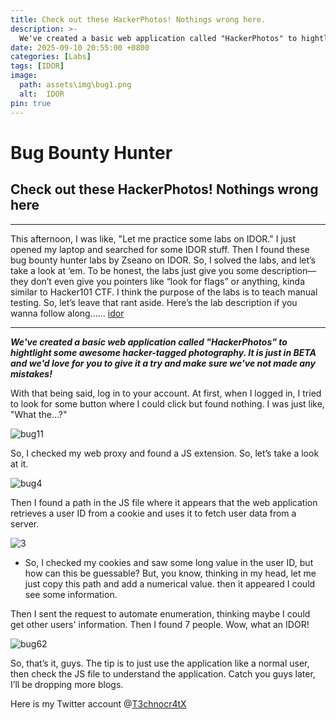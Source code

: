 ```yaml
---
title: Check out these HackerPhotos! Nothings wrong here.
description: >-
  We've created a basic web application called "HackerPhotos" to hightlight some awesome hacker-tagged photography. It is just in BETA and we'd love for you to give it a try and make sure we've not made any mistakes!
date: 2025-09-10 20:55:00 +0800
categories: [Labs]
tags: [IDOR]
image:
  path: assets\img\bug1.png
  alt:  IDOR
pin: true
---
```



# Bug Bounty Hunter
## Check out these HackerPhotos! Nothings wrong here

***
This afternoon, I was like, "Let me practice some labs on IDOR." I just opened my laptop and searched for some IDOR stuff. Then I found these bug bounty hunter labs by Zseano on IDOR. So, I solved the labs, and let’s take a look at ‘em. To be honest, the labs just give you some description—they don’t even give you pointers like “look for flags” or anything, kinda similar to Hacker101 CTF. I think the purpose of the labs is to teach manual testing. So, let’s leave that rant aside. Here’s the lab description if you wanna follow along...... [idor](https://www.bugbountyhunter.com/challenge?id=10)
***


**_We've created a basic web application called "HackerPhotos" to hightlight some awesome hacker-tagged photography. It is just in BETA and we'd love for you to give it a try and make sure we've not made any mistakes!_**


With that being said, log in to your account. At first, when I logged in, I tried to look for some button where I could click but found nothing. I was just like, "What the...?"

![bug11](https://github.com/user-attachments/assets/57e139a3-8e11-458c-b859-39ce1bbe3334)

So, I checked my web proxy and found a JS extension. So, let’s take a look at it.

![bug4](https://github.com/user-attachments/assets/83676803-0fe4-4b6b-9fc3-cf4eb525cb08)

Then I found a path in the JS file where it appears that the web application retrieves a user ID from a cookie and uses it to fetch user data from a server.

![3](https://github.com/user-attachments/assets/98c3b6cc-24be-41ad-b006-7a0187c75c88)

- So, I checked my cookies and saw some long value in the user ID, but how can this be guessable?
But, you know, thinking in my head, let me just copy this path and add a numerical value. then it appeared I could see some information.


Then I sent the request to automate enumeration, thinking maybe I could get other users' information. Then I found 7 people. Wow, what an IDOR!

![bug62](https://github.com/user-attachments/assets/f6211f72-a2c6-4936-b391-62f2610d4862)

So, that’s it, guys. The tip is to just use the application like a normal user, then check the JS file to understand the application.
Catch you guys later, I’ll be dropping more blogs.

Here is my Twitter account @[T3chnocr4tX](https://x.com/T3chnocr4tx)
